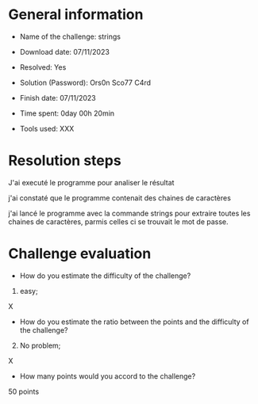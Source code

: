 # General information

- Name of the challenge: strings

- Download date: 07/11/2023
- Resolved: Yes

- Solution (Password): Ors0n Sco77 C4rd
- Finish date: 07/11/2023
- Time spent: 0day 00h 20min

- Tools used: XXX

# Resolution steps

J'ai executé le programme pour analiser le résultat

j'ai constaté que le programme contenait des chaines de caractères 

j'ai lancé le programme avec la commande strings pour extraire toutes les chaines de caractères,
parmis celles ci se trouvait le mot de passe.

# Challenge evaluation

- How do you estimate the difficulty of the challenge?
1. easy;

X

- How do you estimate the ratio between the points and the difficulty of the challenge?
2. No problem;

X

- How many points would you accord to the challenge?

50 points
